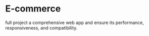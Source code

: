 # E-commerce
full project a comprehensive web app and ensure its performance, responsiveness, and compatibility.
